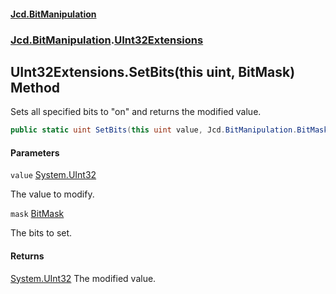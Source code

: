 #### [Jcd.BitManipulation](index.md 'index')
### [Jcd.BitManipulation](Jcd.BitManipulation.md 'Jcd.BitManipulation').[UInt32Extensions](Jcd.BitManipulation.UInt32Extensions.md 'Jcd.BitManipulation.UInt32Extensions')

## UInt32Extensions.SetBits(this uint, BitMask) Method

Sets all specified bits to "on" and returns the modified value.

```csharp
public static uint SetBits(this uint value, Jcd.BitManipulation.BitMask mask);
```
#### Parameters

<a name='Jcd.BitManipulation.UInt32Extensions.SetBits(thisuint,Jcd.BitManipulation.BitMask).value'></a>

`value` [System.UInt32](https://docs.microsoft.com/en-us/dotnet/api/System.UInt32 'System.UInt32')

The value to modify.

<a name='Jcd.BitManipulation.UInt32Extensions.SetBits(thisuint,Jcd.BitManipulation.BitMask).mask'></a>

`mask` [BitMask](Jcd.BitManipulation.BitMask.md 'Jcd.BitManipulation.BitMask')

The bits to set.

#### Returns
[System.UInt32](https://docs.microsoft.com/en-us/dotnet/api/System.UInt32 'System.UInt32')
The modified value.